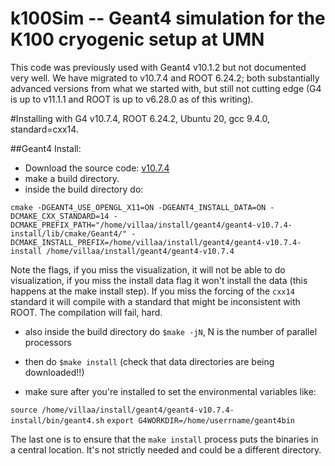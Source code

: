 # k100Sim -- Geant4 simulation for the K100 cryogenic setup at UMN

This code was previously used with Geant4 v10.1.2 but not documented very well. We have migrated
to v10.7.4 and ROOT 6.24.2; both substantially advanced versions from what we started with, but
still not cutting edge (G4 is up to v11.1.1 and ROOT is up to v6.28.0 as of this writing). 


#Installing with G4 v10.7.4, ROOT 6.24.2, Ubuntu 20, gcc 9.4.0, standard=cxx14.


##Geant4 Install:

 - Download the source code: [v10.7.4](https://geant4.web.cern.ch/download/10.7.4.html#releasenotes)
 - make a build directory.
 - inside the build directory do:

```
cmake -DGEANT4_USE_OPENGL_X11=ON -DGEANT4_INSTALL_DATA=ON -DCMAKE_CXX_STANDARD=14 -DCMAKE_PREFIX_PATH="/home/villaa/install/geant4/geant4-v10.7.4-install/lib/cmake/Geant4/" -DCMAKE_INSTALL_PREFIX=/home/villaa/install/geant4/geant4-v10.7.4-install /home/villaa/install/geant4/geant4-v10.7.4
```

Note the flags, if you miss the visualization, it will not be able to do visualization, if you
miss the install data flag it won't install the data (this happens at the make install step). If
you miss the forcing of the `cxx14` standard it will compile with a standard that might be
inconsistent with ROOT. The compilation will fail, hard. 

 - also inside the build directory do `$make -jN`, N is the number of parallel processors 
 - then do `$make install` (check that data directories are being downloaded!!)

 - make sure after you're installed to set the environmental variables like:

`source /home/villaa/install/geant4/geant4-v10.7.4-install/bin/geant4.sh`
`export G4WORKDIR=/home/userrname/geant4bin`

The last one is to ensure that the `make install` process puts the binaries in a central location.
It's not strictly needed and could be a different directory.
